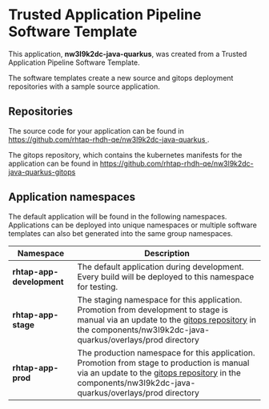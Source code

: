# Trusted Application Pipeline Software Template

This application, **nw3l9k2dc-java-quarkus**, was created from a Trusted Application Pipeline Software Template.

The software templates create a new source and gitops deployment repositories with a sample source application. 

## Repositories

The source code for your application can be found in [https://github.com/rhtap-rhdh-qe/nw3l9k2dc-java-quarkus ](https://github.com/rhtap-rhdh-qe/nw3l9k2dc-java-quarkus ).
 
The gitops repository, which contains the kubernetes manifests for the application can be found in 
[https://github.com/rhtap-rhdh-qe/nw3l9k2dc-java-quarkus-gitops ](https://github.com/rhtap-rhdh-qe/nw3l9k2dc-java-quarkus-gitops ) 

## Application namespaces 

The default application will be found in the following namespaces. Applications can be deployed into unique namespaces or multiple software templates can also bet generated into the same group namespaces.  

|  Namespace   |  Description   |  
| -------- | -------- |   
| **rhtap-app-development** | The default application during development. Every build will be deployed to this namespace for testing. | 
| **rhtap-app-stage** | The staging namespace for this application. Promotion from development to stage is manual via an update to the [gitops repository](https://github.com/rhtap-rhdh-qe/nw3l9k2dc-java-quarkus-gitops ) in the components/nw3l9k2dc-java-quarkus/overlays/prod directory |  
| **rhtap-app-prod** | The production namespace for this application. Promotion from stage to production is manual via an update to the [gitops repository](https://github.com/rhtap-rhdh-qe/nw3l9k2dc-java-quarkus-gitops ) in the components/nw3l9k2dc-java-quarkus/overlays/prod directory | 